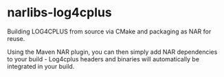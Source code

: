 # narlibs-log4cplus
Building LOG4CPLUS from source via CMake and packaging as NAR for reuse.

Using the Maven NAR plugin, you can then simply add NAR dependencies to your build - Log4cplus headers and binaries 
will automatically be integrated in your build.
